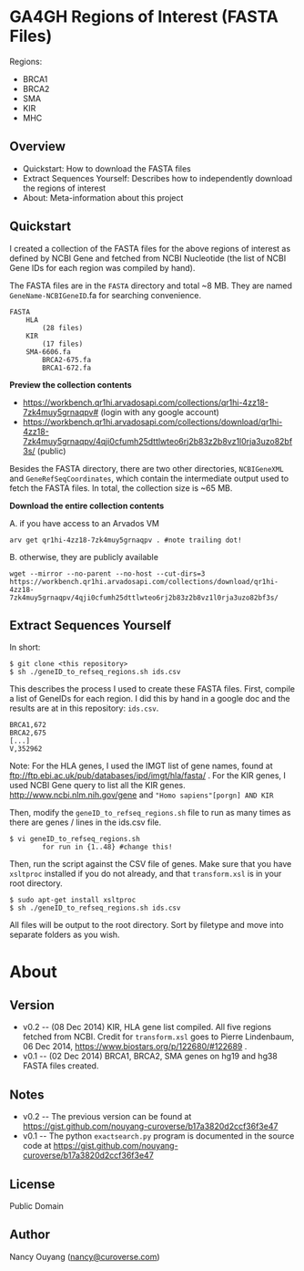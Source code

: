 GA4GH Regions of Interest (FASTA Files)
==========
Regions:
* BRCA1
* BRCA2
* SMA
* KIR
* MHC

Overview
----------
* Quickstart: How to download the FASTA files
* Extract Sequences Yourself: Describes how to independently download the regions of interest 
* About: Meta-information about this project

Quickstart
----------
I created a collection of the FASTA files for the above regions of interest as defined by NCBI Gene and fetched from NCBI Nucleotide (the list of NCBI Gene IDs for each region was compiled by hand).

The FASTA files are in the `FASTA` directory and total ~8 MB. They are named `GeneName-NCBIGeneID`.fa for searching convenience.

    FASTA
	    HLA
		    (28 files)
	    KIR
		    (17 files)
	    SMA-6606.fa
		    BRCA2-675.fa
		    BRCA1-672.fa

**Preview the collection contents**

*  https://workbench.qr1hi.arvadosapi.com/collections/qr1hi-4zz18-7zk4muy5grnaqpv# (login with any google account)
*  https://workbench.qr1hi.arvadosapi.com/collections/download/qr1hi-4zz18-7zk4muy5grnaqpv/4qji0cfumh25dttlwteo6rj2b83z2b8vz1l0rja3uzo82bf3s/ (public)

Besides the FASTA directory, there are two other directories, `NCBIGeneXML` and `GeneRefSeqCoordinates`, which contain the intermediate output used to fetch the FASTA files. In total, the collection size is ~65 MB.

**Download the entire collection contents**

A. if you have access to an Arvados VM
    
    arv get qr1hi-4zz18-7zk4muy5grnaqpv . #note trailing dot!

B. otherwise, they are publicly available

    wget --mirror --no-parent --no-host --cut-dirs=3 https://workbench.qr1hi.arvadosapi.com/collections/download/qr1hi-4zz18-7zk4muy5grnaqpv/4qji0cfumh25dttlwteo6rj2b83z2b8vz1l0rja3uzo82bf3s/


Extract Sequences Yourself
-----------
In short:

    $ git clone <this repository>
    $ sh ./geneID_to_refseq_regions.sh ids.csv


This describes the process I used to create these FASTA files.
First, compile a list of GeneIDs for each region. I did this by hand in a google doc and the results are at in this repository: `ids.csv`.

    BRCA1,672
    BRCA2,675
    [...]
    V,352962
		
Note: For the HLA genes, I used the IMGT list of gene names, found at ftp://ftp.ebi.ac.uk/pub/databases/ipd/imgt/hla/fasta/ . For the KIR genes, I used NCBI Gene query to list all the KIR genes. http://www.ncbi.nlm.nih.gov/gene and `"Homo sapiens"[porgn] AND KIR`

Then, modify the `geneID_to_refseq_regions.sh` file to run as many times as there are genes / lines in the ids.csv file.

    $ vi geneID_to_refseq_regions.sh
		    for run in {1..48} #change this!

Then, run the script against the CSV file of genes. Make sure that you have `xsltproc` installed if you do not already, and that `transform.xsl` is in your root directory.

    $ sudo apt-get install xsltproc
    $ sh ./geneID_to_refseq_regions.sh ids.csv

All files will be output to the root directory. Sort by filetype and move into separate folders as you wish.


About
==========
Version
----------
* v0.2 -- (08 Dec 2014)
KIR, HLA gene list compiled. All five regions fetched from NCBI. Credit for `transform.xsl` goes to Pierre Lindenbaum, 06 Dec 2014, https://www.biostars.org/p/122680/#122689 .
* v0.1 -- (02 Dec 2014) 
BRCA1, BRCA2, SMA genes on hg19 and hg38 FASTA files created. 

Notes
----------
* v0.2 -- The previous version can be found at https://gist.github.com/nouyang-curoverse/b17a3820d2ccf36f3e47
* v0.1 -- The python `exactsearch.py` program is documented in the source code at https://gist.github.com/nouyang-curoverse/b17a3820d2ccf36f3e47

License
----------
Public Domain

Author
----------
Nancy Ouyang (nancy@curoverse.com)
